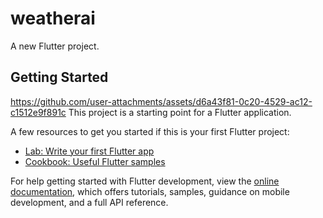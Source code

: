 # weatherai

A new Flutter project.

## Getting Started
https://github.com/user-attachments/assets/d6a43f81-0c20-4529-ac12-c1512e9f891c
This project is a starting point for a Flutter application.

A few resources to get you started if this is your first Flutter project:

- [Lab: Write your first Flutter app](https://docs.flutter.dev/get-started/codelab)
- [Cookbook: Useful Flutter samples](https://docs.flutter.dev/cookbook)

For help getting started with Flutter development, view the
[online documentation](https://docs.flutter.dev/), which offers tutorials,
samples, guidance on mobile development, and a full API reference.
